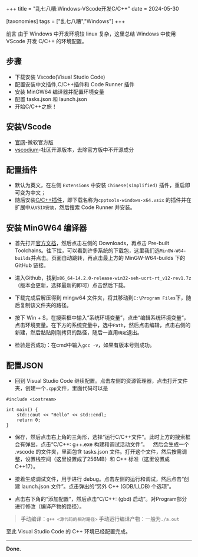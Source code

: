 +++
title = "乱七八糟:Windows-VScode开发C/C++"
date = 2024-05-30

[taxonomies]
tags = ["乱七八糟","Windows"]
+++

前言 由于 Windows 中开发环境较 linux 复杂，这里总结 Windows 中使用 VScode 开发 C/C++ 的环境配置。

<!-- more -->

## 步骤

- 下载安装 Vscode(Visual Studio Code)
- 配置安装中文插件,C/C++插件和 Code Runner 插件
- 安装 MinGW64 编译器并配置环境变量
- 配置 tasks.json 和 launch.json
- 开始C/C++之旅！

## 安装VScode

- [官网](https://code.visualstudio.com/)-微软官方版
- [vscodium](https://github.com/VSCodium/vscodium)-社区开源版本，去除官方版中不开源成分

## 配置插件

- 默认为英文，在左侧 ``Extensions`` 中安装 ``Chinese(simplified)`` 插件，重启即可变为中文；
- 随后安装[C/C++插件](https://github.com/Microsoft/vscode-cpptools)，即下载名称为``cpptools-windows-x64.vsix``
的插件并在扩展中``从VSIX安装``，然后搜索 Code Runner 并安装。

## 安装 MinGW64 编译器

- 首先打开[官方文档](https://www.mingw-w64.org/)，然后点击左侧的 Downloads，再点击 Pre-built Toolchains。往下拉，可以看到许多系统的下载包，这里我们选``MinGW-W64-builds``并点击。页面自动跳转，再点击最上方的 MinGW-W64-builds 下的 GitHub 链接。

- 进入Github，找到``x86_64-14.2.0-release-win32-seh-ucrt-rt_v12-rev1.7z``（版本会更新，选择最新的即可）点击然后下载。

- 下载完成后解压得到 mingw64 文件夹，将其移动到``C:\Program Files``下，随后复制该文件夹的路径。

- 按下 Win + S，在搜索框中输入“系统环境变量”，点击“编辑系统环境变量“，点击环境变量。在下方的系统变量中，选中``Path``，然后点击编辑，点击右侧的新建，然后黏贴刚刚拷贝的路径，随后一直用``确定``退出。

- 检验是否成功：在cmd中输入``gcc -v``，如果有版本号则成功。

## 配置JSON

- 回到 Visual Studio Code 继续配置。点击左侧的资源管理器，点击打开文件夹，创建一个``.cpp``文件，里面代码可以是
```
#include <iostream>

int main() {
    std::cout << "Hello" << std::endl;
    return 0;
}
```
- 保存，然后点击右上角的三角形，选择“运行C/C++文件”。此时上方的搜索框会有弹出，点击“C/C++: g++.exe 构建和调试活动文件”。 然后会生成一个 .vscode 的文件夹，里面包含 tasks.json 文件。打开这个文件，然后按需调整，设置栈空间（这里设置成了256MB）和 C++ 标准（这里设置成C++17）。

- 接着生成调试文件，用于进行 debug。点击左侧的运行和调试，然后点击“创建 launch.json 文件”。点击弹出的“另外 C++ (GDB/LLDB) 个选项”。

- 点击右下角的“添加配置”，然后点击“C/C++: (gbd) 启动”。对Program部分进行修改（编译产物的路径）。

> 手动编译：``g++ <源代码的相对路径>`` 手动运行编译产物：一般为``./a.out``

至此 Visual Studio Code 的 C++ 环境已经配置完成。

---
**Done.**



